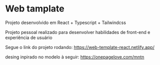 # Web tamplate

Projeto desenvolvido em React + Typescript + Tailwindcss

Projeto pessoal realizado para desenvolver habilidades de front-end e experiência de usuário

Segue o link do projeto rodando: https://web-template-react.netlify.app/

desing inpirado no modelo à seguir: https://onepagelove.com/mntn
